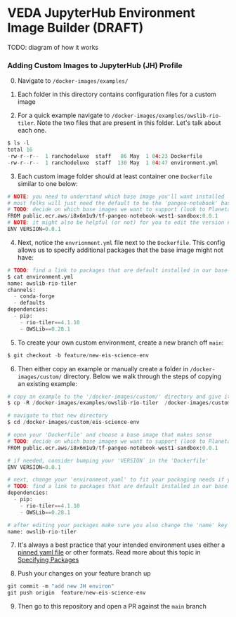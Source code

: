 # VEDA JupyterHub Environment Image Builder (DRAFT)

TODO: diagram of how it works

### Adding Custom Images to JupyterHub (JH) Profile

0. Navigate to `/docker-images/examples/`

1. Each folder in this directory contains configuration files for a custom image

2. For a quick example navigate to `/docker-images/examples/owslib-rio-tiler`. Note the two files
that are present in this folder. Let's talk about each one.

```python
$ ls -l
total 16
-rw-r--r--  1 ranchodeluxe  staff   86 May  1 04:23 Dockerfile
-rw-r--r--  1 ranchodeluxe  staff  130 May  1 04:47 environment.yml
```

3. Each custom image folder should at least container one `Dockerfile` similar to one below:

```python
# NOTE: you need to understand which base image you'll want installed
# most folks will just need the default to be the 'pangeo-notebook' base image
# TODO: decide on which base images we want to support (look to Planetary Computer and SageMaker for advice here)
FROM public.ecr.aws/i8x6m1u9/tf-pangeo-notebook-west1-sandbox:0.0.1
# NOTE: it might also be helpful (or not) for you to edit the version number to track changes to your environment
ENV VERSION=0.0.1
```

4. Next, notice the `envrionment.yml` file next to the `Dockerfile`. This config allows us to specify additional packages that
the base image might not have:

```python
# TODO: find a link to packages that are default installed in our base images 
$ cat environment.yml
name: owslib-rio-tiler
channels:
  - conda-forge
  - defaults
dependencies:
  - pip:
    - rio-tiler==4.1.10
    - OWSLib==0.28.1
```

5. To create your own custom environment, create a new branch off `main`:

```python
$ git checkout -b feature/new-eis-science-env
```

6. Then either copy an example or manually create a folder in `/docker-images/custom/` directory. Below we walk through the
steps of copying an existing example:

```python
# copy an example to the '/docker-images/custom/' directory and give it a unique name
$ cp -R /docker-images/examples/owslib-rio-tiler  /docker-images/custom/eis-science-env

# navigate to that new directory
$ cd /docker-images/custom/eis-science-env

# open your 'Dockerfile' and choose a base image that makes sense
# TODO: decide on which base images we want to support (look to Planetary Computer and SageMaker for advice here)
FROM public.ecr.aws/i8x6m1u9/tf-pangeo-notebook-west1-sandbox:0.0.1

# if needed, consider bumping your 'VERSION` in the 'Dockerfile'
ENV VERSION=0.0.1

# next, change your 'environment.yaml' to fit your packaging needs if you don't see the packages you need in the base image
# TODO: find a link to packages that are default installed in our base images 
dependencies:
  - pip:
    - rio-tiler==4.1.10
    - OWSLib==0.28.1

# after editing your packages make sure you also change the 'name' key in the `environment.yml`
name: owslib-rio-tiler
```

7. It's always a best practice that your intended environment uses either a [pinned yaml file](https://docs.conda.io/projects/conda/en/latest/user-guide/tasks/manage-pkgs.html#preventing-packages-from-updating-pinning) 
or other formats. Read more about this topic in [Specifying Packages](./docs/specifying_packages.md)

8. Push your changes on your feature branch up

```python
git commit -m "add new JH environ"
git push origin  feature/new-eis-science-env
```

9. Then go to this repository and open a PR against the `main` branch
